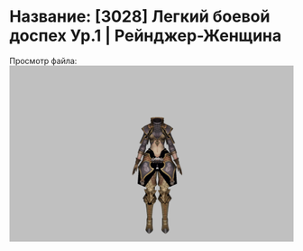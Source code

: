 # Название: [3028] Легкий боевой доспех Ур.1 | Рейнджер-Женщина

Просмотр файла:
![p030002.png](p030002.png)
